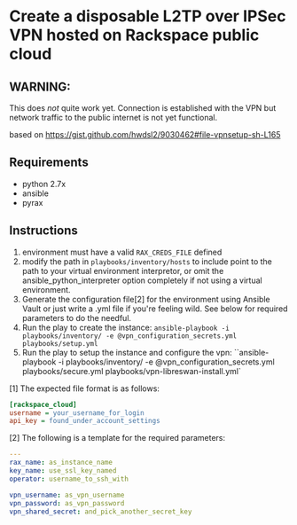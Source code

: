 # Create a disposable L2TP over IPSec VPN hosted on Rackspace public cloud

WARNING:
---
This does *not* quite work yet. Connection is established with the VPN but network traffic to the public internet is not yet functional.

based on https://gist.github.com/hwdsl2/9030462#file-vpnsetup-sh-L165

Requirements
---

- python 2.7x
- ansible
- pyrax

Instructions
---
1. environment must have a valid `RAX_CREDS_FILE` defined
2. modify the path in `playbooks/inventory/hosts` to include point to the path to your virtual environment interpretor, or omit the ansible_python_interpreter option completely if not using a virtual environment.
3. Generate the configuration file[2] for the environment using Ansible Vault or just write a .yml file if you're feeling wild. See below for required parameters to do the needful.
4. Run the play to create the instance: `ansible-playbook -i playbooks/inventory/ -e @vpn_configuration_secrets.yml playbooks/setup.yml`
5. Run the play to setup the instance and configure the vpn: ``ansible-playbook -i playbooks/inventory/ -e @vpn_configuration_secrets.yml playbooks/secure.yml playbooks/vpn-libreswan-install.yml` 

[1]
The expected file format is as follows:
```ini
[rackspace_cloud]
username = your_username_for_login
api_key = found_under_account_settings
```

[2]
The following is a template for the required parameters:
```yml
---
rax_name: as_instance_name
key_name: use_ssl_key_named
operator: username_to_ssh_with

vpn_username: as_vpn_username
vpn_password: as_vpn_password
vpn_shared_secret: and_pick_another_secret_key
```

